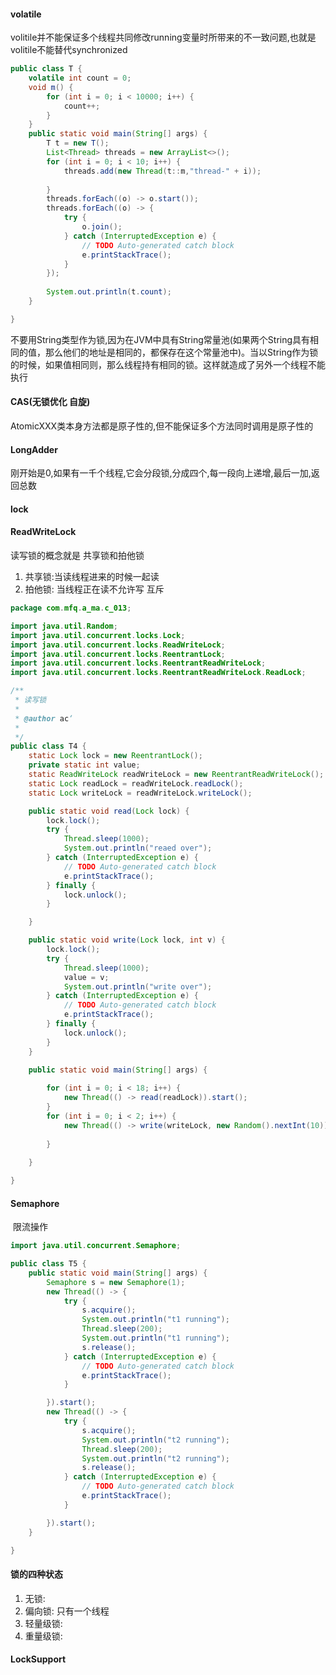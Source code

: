 #### volatile

volitile并不能保证多个线程共同修改running变量时所带来的不一致问题,也就是volitile不能替代synchronized

```java
public class T {
	volatile int count = 0;
	void m() {
		for (int i = 0; i < 10000; i++) {
			count++;
		}
	}
	public static void main(String[] args) {
		T t = new T();
		List<Thread> threads = new ArrayList<>();
		for (int i = 0; i < 10; i++) {
			threads.add(new Thread(t::m,"thread-" + i));
			
		}
		threads.forEach((o) -> o.start());
		threads.forEach((o) -> {
			try {
				o.join();
			} catch (InterruptedException e) {
				// TODO Auto-generated catch block
				e.printStackTrace();
			}
		});
		
		System.out.println(t.count);
	}

}
```

不要用String类型作为锁,因为在JVM中具有String常量池(如果两个String具有相同的值，那么他们的地址是相同的，都保存在这个常量池中)。当以String作为锁的时候，如果值相同则，那么线程持有相同的锁。这样就造成了另外一个线程不能执行



#### CAS(无锁优化 自旋)

AtomicXXX类本身方法都是原子性的,但不能保证多个方法同时调用是原子性的

#### LongAdder

刚开始是0,如果有一千个线程,它会分段锁,分成四个,每一段向上递增,最后一加,返回总数

#### lock



#### ReadWriteLock

读写锁的概念就是 共享锁和拍他锁

1. 共享锁:当读线程进来的时候一起读
2. 拍他锁: 当线程正在读不允许写 互斥

```java
package com.mfq.a_ma.c_013;

import java.util.Random;
import java.util.concurrent.locks.Lock;
import java.util.concurrent.locks.ReadWriteLock;
import java.util.concurrent.locks.ReentrantLock;
import java.util.concurrent.locks.ReentrantReadWriteLock;
import java.util.concurrent.locks.ReentrantReadWriteLock.ReadLock;

/**
 * 读写锁
 * 
 * @author ac‘
 *
 */
public class T4 {
	static Lock lock = new ReentrantLock();
	private static int value;
	static ReadWriteLock readWriteLock = new ReentrantReadWriteLock();
	static Lock readLock = readWriteLock.readLock();
	static Lock writeLock = readWriteLock.writeLock();

	public static void read(Lock lock) {
		lock.lock();
		try {
			Thread.sleep(1000);
			System.out.println("reaed over");
		} catch (InterruptedException e) {
			// TODO Auto-generated catch block
			e.printStackTrace();
		} finally {
			lock.unlock();
		}

	}

	public static void write(Lock lock, int v) {
		lock.lock();
		try {
			Thread.sleep(1000);
			value = v;
			System.out.println("write over");
		} catch (InterruptedException e) {
			// TODO Auto-generated catch block
			e.printStackTrace();
		} finally {
			lock.unlock();
		}
	}

	public static void main(String[] args) {
		
		for (int i = 0; i < 18; i++) {
			new Thread(() -> read(readLock)).start();
		}
		for (int i = 0; i < 2; i++) {
			new Thread(() -> write(writeLock, new Random().nextInt(10))).start();
			
		}
		
	}

}

```



#### Semaphore

​	限流操作

```java
import java.util.concurrent.Semaphore;

public class T5 {
	public static void main(String[] args) {
		Semaphore s = new Semaphore(1);
		new Thread(() -> {
			try {
				s.acquire();
				System.out.println("t1 running");
				Thread.sleep(200);
				System.out.println("t1 running");
				s.release();
			} catch (InterruptedException e) {
				// TODO Auto-generated catch block
				e.printStackTrace();
			}

		}).start();
		new Thread(() -> {
			try {
				s.acquire();
				System.out.println("t2 running");
				Thread.sleep(200);
				System.out.println("t2 running");
				s.release();
			} catch (InterruptedException e) {
				// TODO Auto-generated catch block
				e.printStackTrace();
			}

		}).start();
	}

}

```

#### 锁的四种状态

1. 无锁: 
2. 偏向锁: 只有一个线程
3. 轻量级锁: 
4. 重量级锁: 

#### LockSupport



